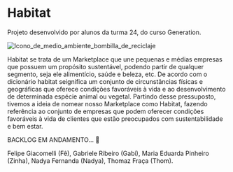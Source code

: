 # Habitat
Projeto desenvolvido por alunos da turma 24, do curso Generation. 


   ![Icono_de_medio_ambiente_bombilla_de_reciclaje](https://user-images.githubusercontent.com/69607844/124311424-1ca88f80-db44-11eb-80a0-7b0f5debc2b9.jpg)

Habitat se trata de um Marketplace que une pequenas e médias empresas que possuem um propósito sustentável, podendo partir de qualquer segmento, seja ele alimentício, saúde e beleza, etc. 
De acordo com o dicionário habitat seignifica um conjunto de circunstâncias físicas e geográficas que oferece condições favoráveis à vida e ao desenvolvimento de determinada espécie animal ou vegetal. Partindo desse pressuposto, tivemos a ideia de nomear nosso Marketplace como Habitat, fazendo referência ao conjunto de empresas que podem oferecer condições favoráveis à vida de clientes que estão preocupados com sustentabilidade e bem estar.  

BACKLOG EM ANDAMENTO... :leaves:

Felipe Giacomelli (Fê), Gabriele Ribeiro (Gabi), Maria Eduarda Pinheiro (Zinha), Nadya Fernanda (Nadya), Thomaz Fraça (Thom).
